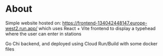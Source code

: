 # About 
Simple website hosted on: https://frontend-134042448147.europe-west2.run.app/ which uses React + Vite frontend to display a typehead where the user can enter in stations

Go Chi backend, and deployed using Cloud Run/Build with some docker files
